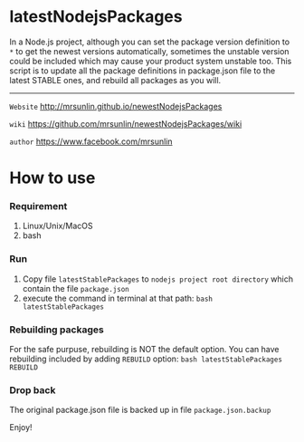 # latestNodejsPackages
In a Node.js project, although you can set the package version definition to `*` to get the newest versions automatically, sometimes the unstable version could be included which may cause your product system unstable too.
This script is to update all the package definitions in package.json file to the latest STABLE ones, and rebuild all packages as you will.

***

`Website`   http://mrsunlin.github.io/newestNodejsPackages

`wiki`      https://github.com/mrsunlin/newestNodejsPackages/wiki

`author`    https://www.facebook.com/mrsunlin

# How to use

### Requirement

1. Linux/Unix/MacOS
2. bash

### Run
1. Copy file `latestStablePackages` to `nodejs project root directory` which contain the file `package.json`
2. execute the command in terminal at that path: `bash latestStablePackages`

### Rebuilding packages
For the safe purpuse, rebuilding is NOT the default option. You can have rebuilding included by adding `REBUILD` option: `bash latestStablePackages REBUILD`

### Drop back
The original package.json file is backed up in file `package.json.backup`

Enjoy!
